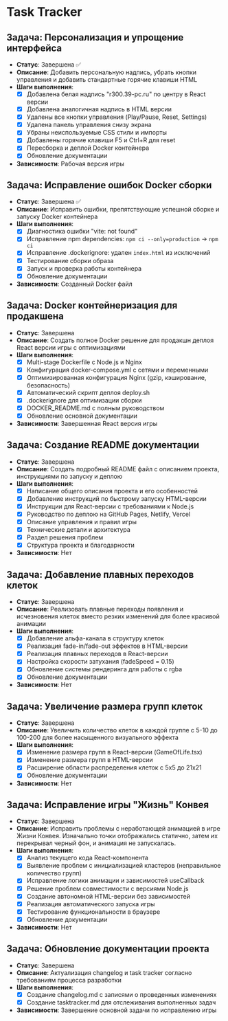 # Task Tracker

## Задача: Персонализация и упрощение интерфейса
- **Статус**: Завершена ✅
- **Описание**: Добавить персональную надпись, убрать кнопки управления и добавить стандартные горячие клавиши HTML
- **Шаги выполнения**:
  - [x] Добавлена белая надпись "r300.39-pc.ru" по центру в React версии
  - [x] Добавлена аналогичная надпись в HTML версии
  - [x] Удалены все кнопки управления (Play/Pause, Reset, Settings)
  - [x] Удалена панель управления снизу экрана
  - [x] Убраны неиспользуемые CSS стили и импорты
  - [x] Добавлены горячие клавиши F5 и Ctrl+R для reset
  - [x] Пересборка и деплой Docker контейнера
  - [x] Обновление документации
- **Зависимости**: Рабочая версия игры

## Задача: Исправление ошибок Docker сборки
- **Статус**: Завершена ✅
- **Описание**: Исправить ошибки, препятствующие успешной сборке и запуску Docker контейнера
- **Шаги выполнения**:
  - [x] Диагностика ошибки "vite: not found"
  - [x] Исправление npm dependencies: `npm ci --only=production` → `npm ci`
  - [x] Исправление .dockerignore: удален `index.html` из исключений
  - [x] Тестирование сборки образа
  - [x] Запуск и проверка работы контейнера
  - [x] Обновление документации
- **Зависимости**: Созданный Docker файл

## Задача: Docker контейнеризация для продакшена
- **Статус**: Завершена
- **Описание**: Создать полное Docker решение для продакшн деплоя React версии игры с оптимизациями
- **Шаги выполнения**:
  - [x] Multi-stage Dockerfile с Node.js и Nginx
  - [x] Конфигурация docker-compose.yml с сетями и переменными
  - [x] Оптимизированная конфигурация Nginx (gzip, кэширование, безопасность)
  - [x] Автоматический скрипт деплоя deploy.sh
  - [x] .dockerignore для оптимизации сборки
  - [x] DOCKER_README.md с полным руководством
  - [x] Обновление основной документации
- **Зависимости**: Завершенная React версия игры

## Задача: Создание README документации
- **Статус**: Завершена
- **Описание**: Создать подробный README файл с описанием проекта, инструкциями по запуску и деплою
- **Шаги выполнения**:
  - [x] Написание общего описания проекта и его особенностей
  - [x] Добавление инструкций по быстрому запуску HTML-версии
  - [x] Инструкции для React-версии с требованиями к Node.js
  - [x] Руководство по деплою на GitHub Pages, Netlify, Vercel
  - [x] Описание управления и правил игры
  - [x] Технические детали и архитектура
  - [x] Раздел решения проблем
  - [x] Структура проекта и благодарности
- **Зависимости**: Нет

## Задача: Добавление плавных переходов клеток
- **Статус**: Завершена
- **Описание**: Реализовать плавные переходы появления и исчезновения клеток вместо резких изменений для более красивой анимации
- **Шаги выполнения**:
  - [x] Добавление альфа-канала в структуру клеток
  - [x] Реализация fade-in/fade-out эффектов в HTML-версии
  - [x] Реализация плавных переходов в React-версии
  - [x] Настройка скорости затухания (fadeSpeed = 0.15)
  - [x] Обновление системы рендеринга для работы с rgba
  - [x] Обновление документации
- **Зависимости**: Нет

## Задача: Увеличение размера групп клеток
- **Статус**: Завершена
- **Описание**: Увеличить количество клеток в каждой группе с 5-10 до 100-200 для более насыщенного визуального эффекта
- **Шаги выполнения**:
  - [x] Изменение размера групп в React-версии (GameOfLife.tsx)
  - [x] Изменение размера групп в HTML-версии
  - [x] Расширение области распределения клеток с 5x5 до 21x21
  - [x] Обновление документации
- **Зависимости**: Нет

## Задача: Исправление игры "Жизнь" Конвея
- **Статус**: Завершена
- **Описание**: Исправить проблемы с неработающей анимацией в игре Жизни Конвея. Изначально точки отображались статично, затем их перекрывал черный фон, и анимация не запускалась.
- **Шаги выполнения**:
  - [x] Анализ текущего кода React-компонента
  - [x] Выявление проблем с инициализацией кластеров (неправильное количество групп)
  - [x] Исправление логики анимации и зависимостей useCallback
  - [x] Решение проблем совместимости с версиями Node.js
  - [x] Создание автономной HTML-версии без зависимостей
  - [x] Реализация автоматического запуска игры
  - [x] Тестирование функциональности в браузере
  - [x] Обновление документации
- **Зависимости**: Нет

## Задача: Обновление документации проекта
- **Статус**: Завершена  
- **Описание**: Актуализация changelog и task tracker согласно требованиям процесса разработки
- **Шаги выполнения**:
  - [x] Создание changelog.md с записями о проведенных изменениях
  - [x] Создание tasktracker.md для отслеживания выполненных задач
- **Зависимости**: Завершение основной задачи по исправлению игры 